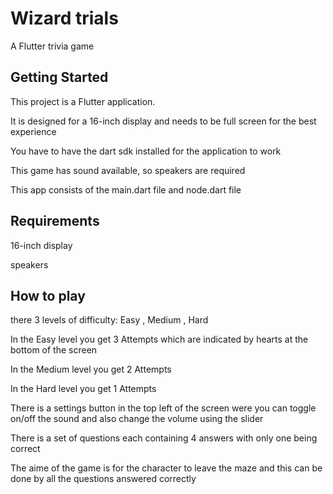 # Wizard trials

A Flutter trivia game

## Getting Started

This project is a Flutter application.

It is designed for a 16-inch display and needs to be full screen for the best experience

You have to have the dart sdk installed for the application to work

This game has sound available, so speakers are required

This app consists of the main.dart file and node.dart file

## Requirements
16-inch display

speakers

## How to play
there 3 levels of difficulty:
Easy , Medium , Hard

In the Easy level you get 3 Attempts which are indicated by hearts at the bottom of the screen

In the Medium level you get 2 Attempts

In the Hard level you get 1 Attempts

There is a settings button in the top left of the screen were you can toggle on/off the sound and also change the volume using the slider


There is a set of questions each containing 4 answers with only one being correct 

The aime of the game is for the character to leave the maze and this can be done by all the questions answered correctly